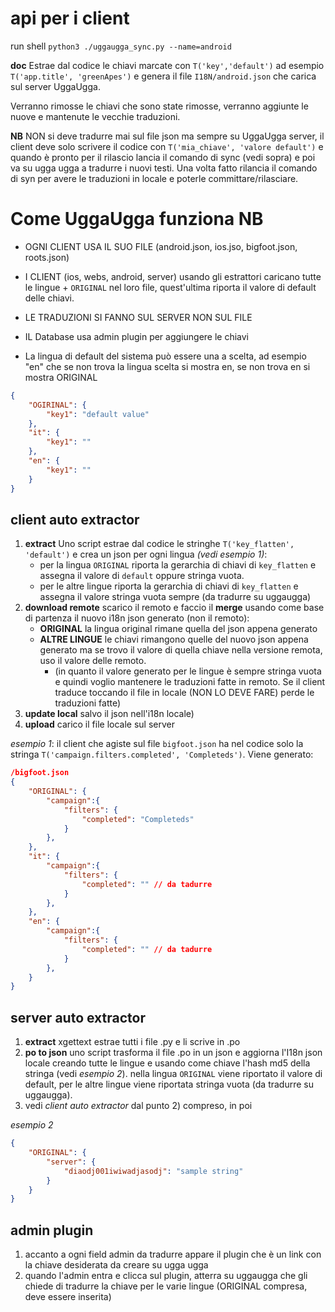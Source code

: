 # api per i client

run shell `python3 ./uggaugga_sync.py --name=android`

**doc**
Estrae dal codice le chiavi marcate con `T('key','default')` ad esempio `T('app.title', 'greenApes')` e genera il file `I18N/android.json` che carica sul server UggaUgga.

Verranno rimosse le chiavi che sono state rimosse, verranno aggiunte le nuove e mantenute le vecchie traduzioni.

**NB**
NON si deve tradurre mai sul file json ma sempre su UggaUgga server, il client deve solo scrivere il codice con `T('mia_chiave', 'valore default')` e quando è pronto per il rilascio lancia il comando di sync (vedi sopra) e poi va su ugga ugga a tradurre i nuovi testi. Una volta fatto rilancia il comando di syn per avere le traduzioni in locale e poterle committare/rilasciare.


# Come UggaUgga funziona NB
- OGNI CLIENT USA IL SUO FILE (android.json, ios.jso, bigfoot.json, roots.json)

- I CLIENT (ios, webs, android, server) usando gli estrattori caricano tutte le lingue + `ORIGINAL` nel loro file, quest'ultima riporta il valore di default delle chiavi.

- LE TRADUZIONI SI FANNO SUL SERVER NON SUL FILE

- IL Database usa admin plugin per aggiungere le chiavi


- La lingua di default del sistema può essere una a scelta, ad esempio "en" che se non trova la lingua scelta si mostra en, se non trova en si mostra ORIGINAL

```json
{
    "OGIRINAL": {
        "key1": "default value"
    },
    "it": {
        "key1": ""
    },
    "en": {
        "key1": ""
    }
}
```

## client auto extractor

1)  **extract** Uno script estrae dal codice le stringhe `T('key_flatten', 'default')` e crea un json per ogni lingua *(vedi esempio 1)*:
    -   per la lingua `ORIGINAL` riporta la gerarchia di chiavi di `key_flatten` e assegna il valore di `default` oppure stringa vuota.
    - per le altre lingue riporta la gerarchia di chiavi di `key_flatten` e assegna il valore stringa vuota sempre (da tradurre su uggaugga)
2) **download remote** scarico il remoto e faccio il **merge** usando come base di partenza il nuovo i18n json generato (non il remoto):
    - **ORIGINAL** la lingua original rimane quella del json appena generato
    - **ALTRE LINGUE** le chiavi rimangono quelle del nuovo json appena generato ma se trovo il valore di quella chiave nella versione remota, uso il valore delle remoto.
        - (in quanto il valore generato per le lingue è sempre stringa vuota e quindi voglio mantenere le traduzioni fatte in remoto. Se il client traduce toccando il file in locale (NON LO DEVE FARE) perde le traduzioni fatte)
3) **update local** salvo il json nell'i18n locale)
4) **upload** carico il file locale sul server

*esempio 1*: 
il client che agiste sul file `bigfoot.json` ha nel codice solo la stringa `T('campaign.filters.completed', 'Completeds')`. Viene generato:

```json
/bigfoot.json
{
    "ORIGINAL": {
        "campaign":{
            "filters": {
                "completed": "Completeds"
            }
        },
    },
    "it": {
        "campaign":{
            "filters": {
                "completed": "" // da tadurre
            }
        },
    },
    "en": {
        "campaign":{
            "filters": {
                "completed": "" // da tadurre
            }
        },
    }
}
```

## server auto extractor

1) **extract** xgettext estrae tutti i file .py e li scrive in .po
2) **po to json** uno script trasforma il file .po in un json e aggiorna l'I18n json locale creando tutte le lingue e usando come chiave l'hash md5 della stringa (vedi *esempio 2*).
nella lingua `ORIGINAL` viene riportato il valore di default, per le altre lingue viene riportata stringa vuota (da tradurre su uggaugga).
3) vedi *client auto extractor* dal punto 2) compreso, in poi

*esempio 2*
```json
{
    "ORIGINAL": {
        "server": {
            "diaodj001iwiwadjasodj": "sample string"
        }
    }
}
```

## admin plugin

1) accanto a ogni field admin da tradurre appare il plugin che è un link con la chiave desiderata da creare su ugga ugga
2) quando l'admin entra e clicca sul plugin, atterra su uggaugga che gli chiede di tradurre la chiave per le varie lingue (ORIGINAL compresa, deve essere inserita)
